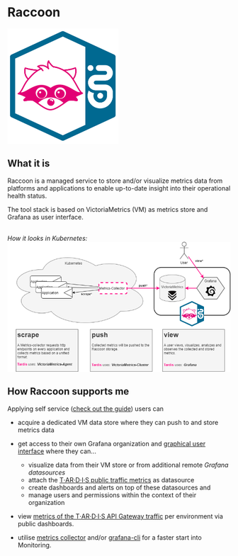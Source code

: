 # Raccoon

<img src="../img/raccoon.svg" width="250"/>

## What it is

Raccoon is a managed service to store and/or visualize metrics data from platforms and applications to enable up-to-date insight into their operational health status.

The tool stack is based on VictoriaMetrics (VM) as metrics store and Grafana as user interface.

<br>_How it looks in Kubernetes:_
![Raccoon UI](img/RaccoonOverview.png)


## How Raccoon supports me

Applying self service ([check out the guide](Raccoon_Self_Service.md)) users can

* acquire a dedicated VM data store where they can push to and store metrics data
* get access to their own Grafana organization and [graphical user interface](grafana/README.md) where they can...
    * visualize data from their VM store or from additional remote *Grafana datasources*
    * attach the [T‧AR‧D‧I‧S public traffic metrics](Raccoon_Self_Service.md#subscribing-to-public-tardis-metrics) as datasource
    * create dashboards and alerts on top of these datasources and 
    * manage users and permissions within the context of their organization

* view [metrics of the T‧AR‧D‧I‧S API Gateway traffic](../StarGate_Environment_Overview.md#raccoon-grafana-ui) per environment via public dashboards.
* utilise [metrics collector](products-as-enabler/Metrics_Collector.md) and/or [grafana-cli](products-as-enabler/Grafana_Cli.md) for a faster start into Monitoring.
